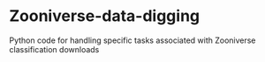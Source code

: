 # Zooniverse-data-digging
Python code for handling specific tasks associated with Zooniverse classification downloads
